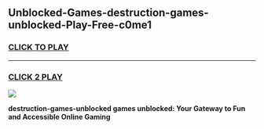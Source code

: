 
## Unblocked-Games-destruction-games-unblocked-Play-Free-c0me1
<h3>
<a href="https://premium76.site?title=destruction-games-unblocked&ref=20M">CLICK TO PLAY</a></h3>
<hr>

<h3>
<a href="https://premium76.site?title=destruction-games-unblocked&ref=20M">CLICK 2 PLAY</a>
  
</h3>

<a href="https://premium76.site?title=destruction-games-unblocked&ref=19M"><img src="https://clearcache.store/games.png"></a>


**destruction-games-unblocked games unblocked: Your Gateway to Fun and Accessible Online Gaming**
